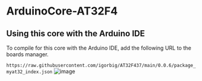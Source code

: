# ArduinoCore-AT32F4
## Using this core with the Arduino IDE

To compile for this core with the Arduino IDE, add the following URL to the boards manager.

`https://raw.githubusercontent.com/igorbig/AT32F437/main/0.0.6/package_myat32_index.json`
![image](https://user-images.githubusercontent.com/57818792/180649925-ed366423-5f76-42d5-b801-dd5ed2923825.png)

